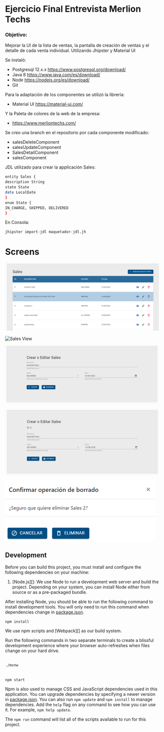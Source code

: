 # Ejercicio Final Entrevista Merlion Techs

### Objetivo:

Mejorar la UI de la lista de ventas, la pantalla de creación de ventas y el
detalle de cada venta individual. Utilizando Jhipster y Material UI

Se instaló:

- Postgresql 12.x.x https://www.postgresql.org/download/
- Java 8 https://www.java.com/es/download/
- Node https://nodejs.org/es/download/
- Git

Para la adaptación de los componentes se utilizó la librería:

- Material UI https://material-ui.com/

Y la Paleta de colores de la web de la empresa:

- https://www.merliontechs.com/

Se creo una branch en el repositorio por cada componente modificado:

- salesDeleteComponent
- salesUpdateComponent
- SalesDetailComponent
- salesComponent

JDL utilizado para crear la applicación Sales:

```sh
entity Sales {
description String
state State
date LocalDate
}
enum State {
IN_CHARGE, SHIPPED, DELIVERED
}
```

En Consola:

```sh
jhipster import-jdl maquetador-jdl.jh
```

# Screens

![Sales Screen](readmeImg/SalesScreen.png)

![Sales View](readmeImg/SalesViewn.png)

![Sales new](readmeImg/SalesNew.png)

![Sales Update](readmeImg/SalesUpdate.png)

![Sales Update](readmeImg/SalesDelete.png)

## Development

Before you can build this project, you must install and configure the following dependencies on your machine:

1. [Node.js][]: We use Node to run a development web server and build the project.
   Depending on your system, you can install Node either from source or as a pre-packaged bundle.

After installing Node, you should be able to run the following command to install development tools.
You will only need to run this command when dependencies change in [package.json](package.json).

```
npm install
```

We use npm scripts and [Webpack][] as our build system.

Run the following commands in two separate terminals to create a blissful development experience where your browser auto-refreshes when files change on your hard drive.

```

./mvnw


npm start
```

Npm is also used to manage CSS and JavaScript dependencies used in this application. You can upgrade dependencies by
specifying a newer version in [package.json](package.json). You can also run `npm update` and `npm install` to manage dependencies.
Add the `help` flag on any command to see how you can use it. For example, `npm help update`.

The `npm run` command will list all of the scripts available to run for this project.
